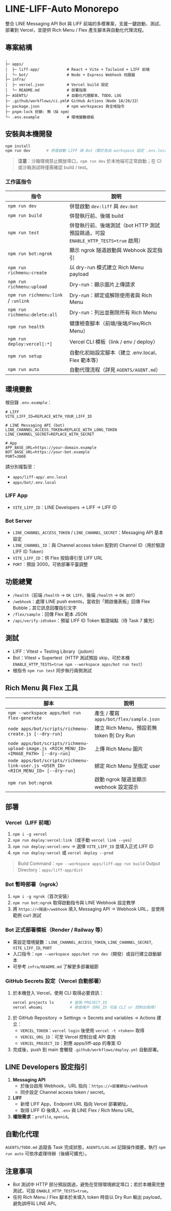 # LINE-LIFF-Auto Monorepo

整合 LINE Messaging API Bot 與 LIFF 前端的多模專案，支援一鍵啟動、測試、部署到 Vercel，並提供 Rich Menu / Flex 產生腳本與自動化代理流程。

## 專案結構

```
.
├─ apps/
│  ├─ liff-app/            # React + Vite + Tailwind + LIFF 前端
│  └─ bot/                 # Node + Express Webhook 伺服器
├─ infra/
│  ├─ vercel.json          # Vercel build 設定
│  └─ README.md            # 部署指南
├─ AGENTS/                 # 自動化代理腳本、TODO、LOG
├─ .github/workflows/ci.yml# GitHub Actions（Node 18/20/22）
├─ package.json            # npm workspaces 與全域指令
├─ pnpm-lock 封鎖: 無（採 npm）
└─ .env.example            # 環境變數樣板
```

## 安裝與本機開發

```bash
npm install
npm run dev       # 併發啟動 LIFF 與 Bot（需於各自 workspace 設定 .env.local）
```

> **注意**：沙箱環境禁止開放埠口，`npm run dev` 於本地端可正常啟動；在 CI 或沙箱測試時僅需確認 build / test。

### 工作區指令

| 指令 | 說明 |
| ---- | ---- |
| `npm run dev` | 併發啟動 `dev:liff` 與 `dev:bot` |
| `npm run build` | 併發執行前、後端 build |
| `npm run test` | 併發執行前、後端測試（bot HTTP 測試預設跳過，可設 `ENABLE_HTTP_TESTS=true` 啟用） |
| `npm run bot:ngrok` | 顯示 ngrok 隧道啟動與 Webhook 設定指引 |
| `npm run richmenu:create` | 以 dry-run 模式建立 Rich Menu payload |
| `npm run richmenu:upload` | Dry-run：顯示圖片上傳請求 |
| `npm run richmenu:link` / `:unlink` | Dry-run：綁定或解除使用者與 Rich Menu |
| `npm run richmenu:delete:all` | Dry-run：列出並刪除所有 Rich Menu |
| `npm run health` | 健康檢查腳本（前端/後端/Flex/Rich Menu） |
| `npm run deploy:vercel[:*]` | Vercel CLI 模板（link / env / deploy） |
| `npm run setup` | 自動化初始設定腳本（建立 .env.local、Flex 範本等） |
| `npm run auto` | 自動代理流程（詳見 `AGENTS/AGENT.md`） |

## 環境變數

根目錄 `.env.example`：

```
# LIFF
VITE_LIFF_ID=REPLACE_WITH_YOUR_LIFF_ID

# LINE Messaging API (bot)
LINE_CHANNEL_ACCESS_TOKEN=REPLACE_WITH_LONG_TOKEN
LINE_CHANNEL_SECRET=REPLACE_WITH_SECRET

# App
APP_BASE_URL=https://your-domain.example
BOT_BASE_URL=https://your-bot.example
PORT=3000
```

請分別複製至：

- `apps/liff-app/.env.local`
- `apps/bot/.env.local`

### LIFF App
- `VITE_LIFF_ID`：LINE Developers → LIFF → LIFF ID

### Bot Server
- `LINE_CHANNEL_ACCESS_TOKEN` / `LINE_CHANNEL_SECRET`：Messaging API 基本設定
- `LINE_CHANNEL_ID`：與 Channel access token 配對的 Channel ID（用於驗證 LIFF ID Token）
- `VITE_LIFF_ID`：供 Flex 按鈕導引至 LIFF URL
- `PORT`：預設 3000，可依部署平臺調整

## 功能總覽

- `/health`（前端 `/health` → `OK LIFF`、後端 `/health` → `OK BOT`）
- `/webhook`：處理 LINE push events，當收到「開啟儀表板」回傳 Flex Bubble；其它訊息回覆指引文字
- `/flex/sample`：回傳 Flex 範本 JSON
- `/api/verify-idtoken`：預留 LIFF ID Token 驗證端點（待 Task 7 擴充）

## 測試

- LIFF：Vitest + Testing Library（jsdom）
- Bot：Vitest + Supertest（HTTP 測試預設 skip，可於本機 `ENABLE_HTTP_TESTS=true npm --workspace apps/bot run test`）
- 根指令 `npm run test` 同步執行兩側測試

## Rich Menu 與 Flex 工具

| 腳本 | 說明 |
| ---- | ---- |
| `npm --workspace apps/bot run flex-generate` | 產生 / 覆寫 `apps/bot/flex/sample.json` |
| `node apps/bot/scripts/richmenu-create.js [--dry-run]` | 建立 Rich Menu，預設若無 token 則 Dry Run |
| `node apps/bot/scripts/richmenu-upload-image.js <RICH_MENU_ID> <IMAGE_PATH> [--dry-run]` | 上傳 Rich Menu 圖片 |
| `node apps/bot/scripts/richmenu-link-user.js <USER_ID> <RICH_MENU_ID> [--dry-run]` | 綁定 Rich Menu 至指定 user |
| `npm run bot:ngrok` | 啟動 ngrok 隧道並顯示 webhook 設定提示 |

## 部署

### Vercel（LIFF 前端）
1. `npm i -g vercel`
2. `npm run deploy:vercel:link`（或手動 `vercel link --yes`）
3. `npm run deploy:vercel:env` → 選擇 `VITE_LIFF_ID` 並填入正式 LIFF ID
4. `npm run deploy:vercel` 或 `vercel deploy --prod`

> Build Command：`npm --workspace apps/liff-app run build`
  Output Directory：`apps/liff-app/dist`

### Bot 暫時部署（ngrok）
1. `npm i -g ngrok`（首次安裝）
2. `npm run bot:ngrok` 取得啟動指令與 LINE Webhook 設定教學
3. 將 `https://<隧道>/webhook` 填入 Messaging API → Webhook URL，並使用範例 curl 測試

### Bot 正式部署模板（Render / Railway 等）
- 需設定環境變數：`LINE_CHANNEL_ACCESS_TOKEN`, `LINE_CHANNEL_SECRET`, `VITE_LIFF_ID`, `PORT`
- 入口指令：`npm --workspace apps/bot run dev`（開發）或自行建立啟動腳本
- 可參考 `infra/README.md` 了解更多部署細節

### GitHub Secrets 設定（Vercel 自動部署）
1. 於本機登入 Vercel，使用 CLI 取得必要資訊：
   ```bash
   vercel projects ls       # 查詢 PROJECT_ID
   vercel whoami            # 檢查帳戶（ORG_ID 可由 CLI or 控制台取得）
   ```
2. 於 GitHub Repository → Settings → Secrets and variables → Actions 建立：
   - `VERCEL_TOKEN`：`vercel login` 後使用 `vercel -t <token>` 取得
   - `VERCEL_ORG_ID`：可至 Vercel 控制台或 API 查詢
   - `VERCEL_PROJECT_ID`：對應 apps/liff-app 的專案 ID
3. 完成後，push 到 main 會觸發 `.github/workflows/deploy.yml` 自動部署。

## LINE Developers 設定指引

1. **Messaging API**
   - 於後台啟用 Webhook，URL 指向：`https://<部署網址>/webhook`
   - 同步設定 Channel access token / secret。
2. **LIFF**
   - 新增 LIFF App，Endpoint URL 指向 Vercel 部署網址。
   - 取得 LIFF ID 後填入 `.env` 與 LINE Flex / Rich Menu URI。
3. **權限需求**：`profile`, `openid`。

## 自動化代理

`AGENTS/TODO.md` 追蹤各 Task 完成狀態，`AGENTS/LOG.md` 記錄操作摘要。執行 `npm run auto` 可依序處理待辦（後續可擴充）。

## 注意事項

- Bot 測試中 HTTP 部分預設跳過，避免在受限環境綁定埠口；若於本機需完整測試，可設 `ENABLE_HTTP_TESTS=true`。
- 任何 Rich Menu / Flex 腳本於未填入 token 時皆以 Dry Run 輸出 payload，避免誤呼叫 LINE API。
